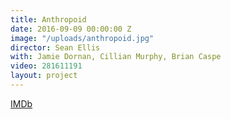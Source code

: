 ```yaml
---
title: Anthropoid
date: 2016-09-09 00:00:00 Z
image: "/uploads/anthropoid.jpg"
director: Sean Ellis
with: Jamie Dornan, Cillian Murphy, Brian Caspe
video: 281611191
layout: project
---
```


[IMDb](https://www.imdb.com/title/tt4190530/?ref_=nv_sr_srsg_0_tt_8_nm_0_q_anthropoid)